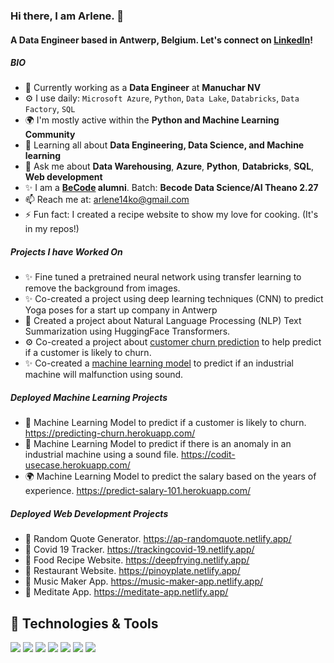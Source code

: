### Hi there, I am Arlene. 👋

#### A Data Engineer based in Antwerp, Belgium. Let's connect on [LinkedIn](https://www.linkedin.com/in/arlene-postrado/)!

##### BIO

- 🏢 Currently working as a  **Data Engineer** at **Manuchar NV**
- ⚙️ I use daily: `Microsoft Azure`, `Python`, `Data Lake`, `Databricks`, `Data Factory`, `SQL`
- 🌍 I'm mostly active within the **Python and Machine Learning Community**
- 🌱 Learning all about **Data Engineering, Data Science, and Machine learning**
- 💬 Ask me about **Data Warehousing**, **Azure**, **Python**, **Databricks**, **SQL**, **Web development**
- ✨ I am a **[BeCode](https://becode.org/) alumni**. Batch: **Becode Data Science/AI Theano 2.27**
- 📫 Reach me at: [arlene14ko@gmail.com](arlene14ko@gmail.com)
- ⚡️ Fun fact: I created a recipe website to show my love for cooking. (It's in my repos!)

##### Projects I have Worked On
- ✨ Fine tuned a pretrained neural network using transfer learning to remove the background from images.
- ✨ Co-created a project using deep learning techniques (CNN) to predict Yoga poses for a start up company in Antwerp
- 💬 Created a project about Natural Language Processing (NLP) Text Summarization using HuggingFace Transformers. 
- ⚙️ Co-created a project about [customer churn prediction](https://predicting-churn.herokuapp.com/) to help predict if a customer is likely to churn.  
- ✨ Co-created a [machine learning model](https://codit-usecase.herokuapp.com/) to predict if an industrial machine will malfunction using sound.

##### Deployed Machine Learning Projects
- 🏢 Machine Learning Model to predict if a customer is likely to churn. https://predicting-churn.herokuapp.com/
- 🎵 Machine Learning Model to predict if there is an anomaly in an industrial machine using a sound file. https://codit-usecase.herokuapp.com/
- 🌍 Machine Learning Model to predict the salary based on the years of experience. https://predict-salary-101.herokuapp.com/

##### Deployed Web Development Projects
- 💬 Random Quote Generator. https://ap-randomquote.netlify.app/
- 🦠 Covid 19 Tracker. https://trackingcovid-19.netlify.app/
- 🍛 Food Recipe Website. https://deepfrying.netlify.app/
- 🍜 Restaurant Website. https://pinoyplate.netlify.app/
- 🎵 Music Maker App. https://music-maker-app.netlify.app/
- 🧘 Meditate App. https://meditate-app.netlify.app/


## 🔧 Technologies & Tools
![](https://img.shields.io/badge/OS-Windows-informational?style=flat&logo=windows&logoColor=white&color=informational)
![](https://img.shields.io/badge/Code-Python-informational?style=flat&logo=python&logoColor=white&color=informational)
![](https://img.shields.io/badge/Distribution-Anaconda-informational?style=flat&logo=anaconda&logoColor=white&color=informational)
![](https://img.shields.io/badge/Tools-TensorFlow-informational?style=flat&logo=tensorflow&logoColor=white&color=informational)
![](https://img.shields.io/badge/Tools-Docker-informational?style=flat&logo=docker&logoColor=white&color=informational)
![](https://img.shields.io/badge/Tools-Keras-informational?style=flat&logo=keras&logoColor=white&color=informational)
![](https://img.shields.io/badge/Tools-Flask-informational?style=flat&logo=flask&logoColor=white&color=informational)



<!-- links to social media icons -->

<!-- icons with padding -->

[1.1]: http://i.imgur.com/tXSoThF.png (twitter icon with padding)
[2.1]: http://i.imgur.com/0o48UoR.png (github icon with padding)

<!-- icons without padding -->

[1.2]: http://i.imgur.com/wWzX9uB.png (twitter icon without padding)
[2.2]: http://i.imgur.com/9I6NRUm.png (github icon without padding)
[3.2]: https://raw.githubusercontent.com/arlene14ko/arlene14ko/master/linkedin-3-16.png (LinkedIn icon without padding)


<!-- links to your social media accounts -->

[1]: https://twitter.com/superARL_
[2]: https://github.com/arlene14ko
[3]: https://www.linkedin.com/in/arlene-postrado/
